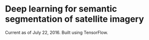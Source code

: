 # Deep learning for semantic segmentation of satellite imagery

Current as of July 22, 2016. Built using TensorFlow. 
